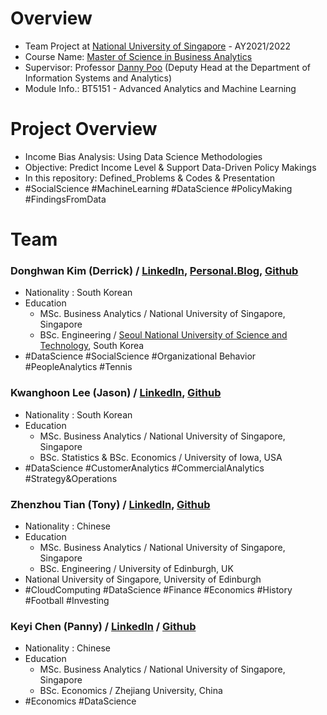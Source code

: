 # Overview
 - Team Project at [National University of Singapore](https://www.nus.edu.sg/) - AY2021/2022
 - Course Name: [Master of Science in Business Analytics](https://msba.nus.edu.sg/)
 - Supervisor: Professor [Danny Poo](https://www.comp.nus.edu.sg/~dpoo/index.html) (Deputy Head at the Department of Information Systems and Analytics)
 - Module Info.: BT5151 - Advanced Analytics and Machine Learning

# Project Overview
 - Income Bias Analysis: Using Data Science Methodologies
 - Objective: Predict Income Level & Support Data-Driven Policy Makings
 - In this repository: Defined_Problems & Codes & Presentation
 - #SocialScience #MachineLearning #DataScience #PolicyMaking #FindingsFromData

# Team

### Donghwan Kim (Derrick) / [LinkedIn](www.linkedin.com/in/da-devangelist), [Personal.Blog](https://hwaneest.github.io/), [Github](https://github.com/hwaneest)
 - Nationality : South Korean
 - Education
   - MSc. Business Analytics / National University of Singapore, Singapore
   - BSc. Engineering / [Seoul National University of Science and Technology](https://en.seoultech.ac.kr/), South Korea
 - #DataScience #SocialScience #Organizational Behavior #PeopleAnalytics #Tennis

### Kwanghoon Lee (Jason) / [LinkedIn](https://www.linkedin.com/in/jason-kwanghun-lee/), [Github](https://github.com/kwanglee218)
 - Nationality : South Korean
 - Education
   - MSc. Business Analytics / National University of Singapore, Singapore
   - BSc. Statistics & BSc. Economics / University of Iowa, USA
 - #DataScience #CustomerAnalytics #CommercialAnalytics #Strategy&Operations

### Zhenzhou Tian (Tony) / [LinkedIn](https://www.linkedin.com/in/tonytian1021/), [Github](https://github.com/tonytian1021)
 - Nationality : Chinese
 - Education
   - MSc. Business Analytics / National University of Singapore, Singapore
   - BSc. Engineering / University of Edinburgh, UK
 - National University of Singapore, University of Edinburgh
 - #CloudComputing #DataScience #Finance #Economics #History #Football #Investing

 ### Keyi Chen (Panny) / [LinkedIn](https://www.linkedin.com/in/keyi-chen-9b3677200/?originalSubdomain=sg) / [Github](https://github.com/keyiPY)
 - Nationality : Chinese
 - Education
   - MSc. Business Analytics / National University of Singapore, Singapore
   - BSc. Economics / Zhejiang University, China
 - #Economics #DataScience

